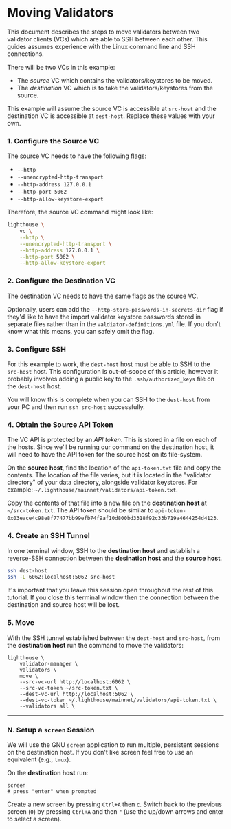 # Moving Validators

This document describes the steps to move validators between two validator clients (VCs) which are
able to SSH between each other. This guides assumes experience with the Linux command line and SSH
connections.

There will be two VCs in this example:

- The *source* VC which contains the validators/keystores to be moved.
- The *destination* VC which is to take the validators/keystores from the source.

This example will assume the source VC is accessible at `src-host` and the destination VC is
accessible at `dest-host`. Replace these values with your own.

### 1. Configure the Source VC

The source VC needs to have the following flags:

- `--http`
- `--unencrypted-http-transport`
- `--http-address 127.0.0.1`
- `--http-port 5062`
- `--http-allow-keystore-export`

Therefore, the source VC command might look like:

```bash
lighthouse \
    vc \
    --http \
    --unencrypted-http-transport \
    --http-address 127.0.0.1 \
    --http-port 5062 \
    --http-allow-keystore-export
```

### 2. Configure the Destination VC

The destination VC needs to have the same flags as the source VC.

Optionally, users can add the `--http-store-passwords-in-secrets-dir` flag if they'd like to have
the import validator keystore passwords stored in separate files rather than in the
`valdiator-definitions.yml` file. If you don't know what this means, you can safely omit the flag.

### 3. Configure SSH

For this example to work, the `dest-host` host must be able to SSH to the `src-host` host. This
configuration is out-of-scope of this article, however it probably involves adding a public key to
the `.ssh/authorized_keys` file on the `dest-host` host.

You will know this is complete when you can SSH to the `dest-host` from your PC and then run `ssh
src-host` successfully.

### 4. Obtain the Source API Token

The VC API is protected by an *API token*. This is stored in a file on each of the hosts. Since
we'll be running our command on the destination host, it will need to have the API token for the
source host on its file-system.

On the **source host**, find the location of the `api-token.txt` file and copy the contents. The
location of the file varies, but it is located in the "validator directory" of your data directory,
alongside validator keystores. For example: `~/.lighthouse/mainnet/validators/api-token.txt`.

Copy the contents of that file into a new file on the **destination host** at `~/src-token.txt`. The
API token should be similar to `api-token-0x03eace4c98e8f77477bb99efb74f9af10d800bd3318f92c33b719a4644254d4123`.


### 4. Create an SSH Tunnel

In one terminal window, SSH to the **destination host** and establish a reverse-SSH connection
between the **desination host** and the **source host**.

```bash
ssh dest-host
ssh -L 6062:localhost:5062 src-host
```

It's important that you leave this session open throughout the rest of this tutorial. If you close
this terminal window then the connection between the destination and source host will be lost.

### 5. Move

With the SSH tunnel established between the `dest-host` and `src-host`, from the **destination
host** run the command to move the validators:

```
lighthouse \
	validator-manager \
	validators \
	move \
	--src-vc-url http://localhost:6062 \
	--src-vc-token ~/src-token.txt \
	--dest-vc-url http://localhost:5062 \
	--dest-vc-token ~/.lighthouse/mainnet/validators/api-token.txt \
	--validators all \
```



----

### N. Setup a `screen` Session

We will use the GNU `screen` application to run multiple, persistent sessions on the destination
host. If you don't like screen feel free to use an equivalent (e.g., `tmux`).

On the **destination host** run:

```
screen
# press "enter" when prompted
```

Create a new screen by pressing `Ctrl+A` then `c`. Switch back to the previous screen (`0`) by
pressing `Ctrl+A` and then `"` (use the up/down arrows and enter to select a screen).
